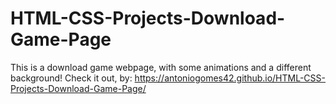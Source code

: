 # HTML-CSS-Projects-Download-Game-Page

This is a download game webpage, with some animations and a different background! Check it out, by: https://antoniogomes42.github.io/HTML-CSS-Projects-Download-Game-Page/
